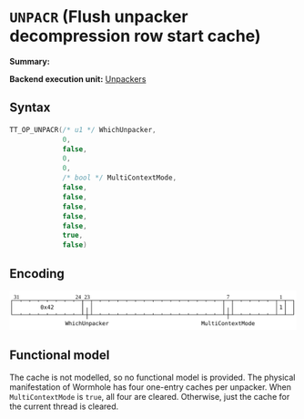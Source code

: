 # `UNPACR` (Flush unpacker decompression row start cache)

**Summary:**

**Backend execution unit:** [Unpackers](Unpackers/README.md)

## Syntax

```c
TT_OP_UNPACR(/* u1 */ WhichUnpacker,
             0,
             false,
             0,
             0,
             /* bool */ MultiContextMode,
             false,
             false,
             false,
             false,
             false,
             true,
             false)
```

## Encoding

![](../../../Diagrams/Out/Bits32_UNPACR_FlushCache.svg)

## Functional model

The cache is not modelled, so no functional model is provided. The physical manifestation of Wormhole has four one-entry caches per unpacker. When `MultiContextMode` is `true`, all four are cleared. Otherwise, just the cache for the current thread is cleared.
